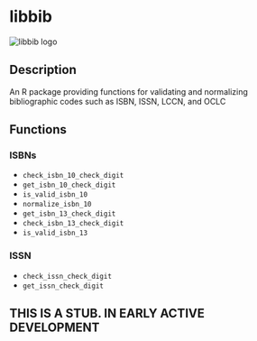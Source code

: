 libbib
===

![libbib logo](http://statethatiamin.onlythisrose.com/libbibsmall.png)

## Description
An R package providing functions for validating and normalizing
bibliographic codes such as ISBN, ISSN, LCCN, and OCLC

## Functions
### ISBNs
- `check_isbn_10_check_digit`
- `get_isbn_10_check_digit`
- `is_valid_isbn_10`
- `normalize_isbn_10`
- `get_isbn_13_check_digit`
- `check_isbn_13_check_digit`
- `is_valid_isbn_13`
### ISSN
- `check_issn_check_digit`
- `get_issn_check_digit`



## THIS IS A STUB. IN EARLY ACTIVE DEVELOPMENT
